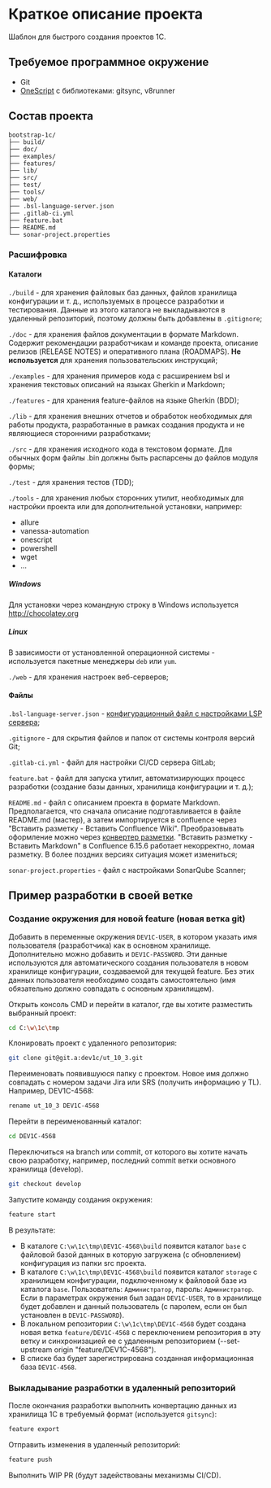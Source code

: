 # Краткое описание проекта

Шаблон для быстрого создания проектов 1С.

## Требуемое программное окружение

* Git
* [OneScript](https://oscript.io) с библиотеками: gitsync, v8runner

## Состав проекта

```text
bootstrap-1c/
├── build/
├── doc/
├── examples/
├── features/
├── lib/
├── src/
├── test/
├── tools/
├── web/
├── .bsl-language-server.json
├── .gitlab-ci.yml
├── feature.bat
├── README.md
└── sonar-project.properties
```

### Расшифровка

#### Каталоги

`./build` - для хранения файловых баз данных, файлов хранилища конфигурации и т. д., используемых в процессе разработки и тестирования. Данные из этого каталога не выкладываются в удаленный репозиторий, поэтому должны быть добавлены в `.gitignore`;

`./doc` - для хранения файлов документации в формате Markdown. Содержит рекомендации разработчикам и команде проекта, описание релизов (RELEASE NOTES) и оперативного плана (ROADMAPS). **Не используется** для хранения пользовательских инструкций;

`./examples` - для хранения примеров кода c расширением bsl и хранения текстовых описаний на языках Gherkin и Markdown;

`./features` - для хранения feature-файлов на языке Gherkin (BDD);

`./lib` - для хранения внешних отчетов и обработок необходимых для работы продукта, разработанные в рамках создания продукта и не являющиеся сторонними разработками;

`./src` - для хранения исходного кода в текстовом формате. Для обычных форм файлы .bin должны быть распарсены до файлов модуля формы;

`./test` - для хранения тестов (TDD);

`./tools` - для хранения любых сторонних утилит, необходимых для настройки проекта или для дополнительной установки, например:

* allure
* vanessa-automation
* onescript
* powershell
* wget
* ...

##### Windows

Для установки через командную строку в Windows используется http://chocolatey.org

##### Linux

В зависимости от установленной операционной системы - используется пакетные менеджеры `deb` или `yum`.

`./web` - для хранения настроек веб-серверов;

#### Файлы

`.bsl-language-server.json` - [конфигурационный файл с настройками LSP сервера](https://1c-syntax.github.io/bsl-language-server/#configuration);

`.gitignore` - для скрытия файлов и папок от системы контроля версий Git;

`.gitlab-ci.yml` - файл для настройки CI/CD сервера GitLab;

`feature.bat` - файл для запуска утилит, автоматизирующих процесс разработки (создание базы данных, хранилища конфигурации и т. д.);

`README.md` - файл с описанием проекта в формате Markdown. Предполагается, что сначала описание подготавливается в файле README.md (мастер), а затем импортируется в confluence через "Вставить разметку -  Вставить Confluence Wiki". Преобразовывать оформление можно через [конвертер разметки](http://chunpu.github.io/markdown2confluence/browser/). "Вставить разметку - Вставить Markdown" в Confluence 6.15.6 работает некорректно, ломая разметку. В более поздних версиях ситуация может измениться;

`sonar-project.properties` - файл с настройками SonarQube Scanner;

## Пример разработки в своей ветке

### Создание окружения для новой feature (новая ветка git)

Добавить в переменные окружения `DEV1C-USER`, в котором указать имя пользователя (разработчика) как в основном хранилище. Дополнительно можно добавить и `DEV1C-PASSWORD`. Эти данные используются для автоматического создания пользователя в новом хранилище конфигурации, создаваемой для текущей feature. Без этих данных пользователя необходимо создать самостоятельно (имя обязательно должно совпадать с основным хранилищем).

Открыть консоль CMD и перейти в каталог, где вы хотите разместить выбранный проект:

```bash
cd C:\w\1c\tmp
```

Клонировать проект с удаленного репозитория:

```bash
git clone git@git.a:dev1c/ut_10_3.git
```

Переименовать появившуюся папку с проектом. Новое имя должно совпадать с номером задачи Jira или SRS (получить информацию у TL). Например, DEV1C-4568:

```bash
rename ut_10_3 DEV1C-4568
```

Перейти в переименованный каталог:

```bash
cd DEV1C-4568
```

Переключиться на branch или commit, от которого вы хотите начать свою разработку, например, последний commit ветки основного хранилища (develop).

```bash
git checkout develop
```

Запустите команду создания окружения:

```bash
feature start
```

В результате:

* В каталоге `C:\w\1c\tmp\DEV1C-4568\build` появится каталог `base` с файловой базой данных в которую загружена (с обновлением) конфигурация из папки src проекта.
* В каталоге `C:\w\1c\tmp\DEV1C-4568\build` появится каталог `storage` с хранилищем конфигурации, подключенному к файловой базе из каталога `base`. Пользователь: `Администратор`, пароль: `Администратор`. Если в параметрах окружения был задан `DEV1C-USER`, то в хранилище будет добавлен и данный пользователь (с паролем, если он был установлен в `DEV1C-PASSWORD`).
* В локальном репозитории `C:\w\1c\tmp\DEV1C-4568` будет создана новая ветка `feature/DEV1C-4568` с переключением репозитория в эту ветку и синхронизацией ее с удаленным репозиторием (--set-upstream origin "feature/DEV1C-4568").
* В списке баз будет зарегистрирована созданная информационная база `DEV1C-4568`.

### Выкладывание разработки в удаленный репозиторий

После окончания разработки выполнить конвертацию данных из хранилища 1С в требуемый формат (используется `gitsync`):

```bash
feature export
```

Отправить изменения в удаленный репозиторий:

```bash
feature push
```

Выполнить WIP PR (будут задействованы механизмы CI/CD).
